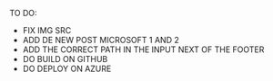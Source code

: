 TO DO:
- FIX IMG SRC
- ADD DE NEW POST MICROSOFT 1 AND 2
- ADD THE CORRECT PATH IN THE INPUT NEXT OF THE FOOTER
- DO BUILD ON GITHUB
- DO DEPLOY ON AZURE